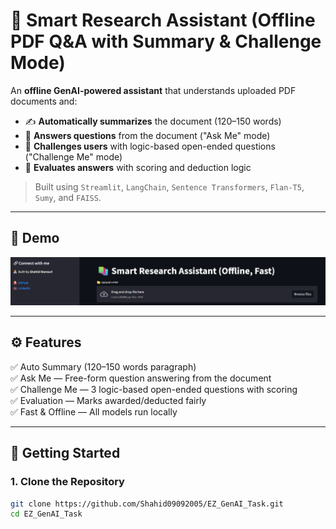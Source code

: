 # 📄 Smart Research Assistant (Offline PDF Q&A with Summary & Challenge Mode)

An **offline GenAI-powered assistant** that understands uploaded PDF documents and:

- ✍️ **Automatically summarizes** the document (120–150 words)
- 💬 **Answers questions** from the document ("Ask Me" mode)
- 🧠 **Challenges users** with logic-based open-ended questions ("Challenge Me" mode)
- 🧮 **Evaluates answers** with scoring and deduction logic

> Built using `Streamlit`, `LangChain`, `Sentence Transformers`, `Flan-T5`, `Sumy`, and `FAISS`.

---

## 📸 Demo

![App Demo](https://github.com/Shahid09092005/EZ_GenAI_Task/blob/main/assets/image.png)

---

## ⚙️ Features

✅ Auto Summary (120–150 words paragraph)  
✅ Ask Me — Free-form question answering from the document  
✅ Challenge Me — 3 logic-based open-ended questions with scoring  
✅ Evaluation — Marks awarded/deducted fairly  
✅ Fast & Offline — All models run locally

---

## 🚀 Getting Started

### 1. Clone the Repository

```bash
git clone https://github.com/Shahid09092005/EZ_GenAI_Task.git
cd EZ_GenAI_Task

